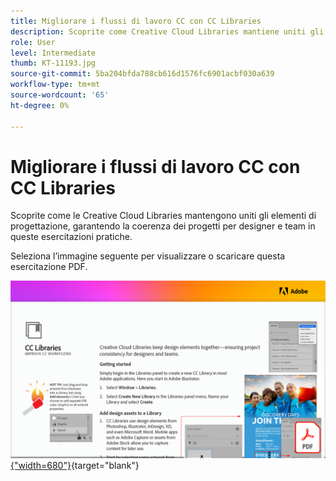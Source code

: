```yaml
---
title: Migliorare i flussi di lavoro CC con CC Libraries
description: Scoprite come Creative Cloud Libraries mantiene uniti gli elementi di progettazione, garantendo la coerenza dei progetti per designer e team
role: User
level: Intermediate
thumb: KT-11193.jpg
source-git-commit: 5ba204bfda788cb616d1576fc6901acbf030a639
workflow-type: tm+mt
source-wordcount: '65'
ht-degree: 0%

---
```


# Migliorare i flussi di lavoro CC con CC Libraries

Scoprite come le Creative Cloud Libraries mantengono uniti gli elementi di progettazione, garantendo la coerenza dei progetti per designer e team in queste esercitazioni pratiche.

Seleziona l’immagine seguente per visualizzare o scaricare questa esercitazione PDF.

[![Immagine della prima pagina dell’esercitazione](assets/Improveccworkflowswithcclibraries.png){&quot;width=680&quot;}](assets/ImproveCCWorkflowsCCLibraries.pdf){target=&quot;blank&quot;}
